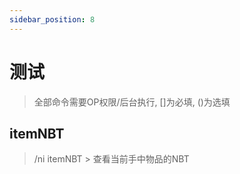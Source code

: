 ```yaml
---
sidebar_position: 8
---
```


# 测试

> 全部命令需要OP权限/后台执行, []为必填, ()为选填

## itemNBT

> /ni itemNBT > 查看当前手中物品的NBT
